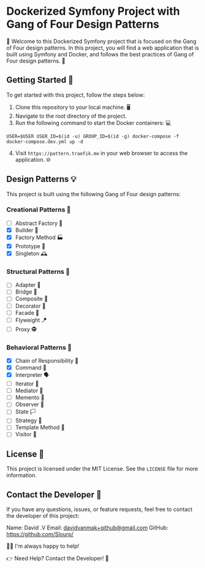 # Dockerized Symfony Project with Gang of Four Design Patterns

👋 Welcome to this Dockerized Symfony project that is focused on the Gang of Four design patterns. In this project, you will find a web application that is built using Symfony and Docker, and follows the best practices of Gang of Four design patterns. 🚀

## Getting Started 🏁

To get started with this project, follow the steps below:

1. Clone this repository to your local machine. 🖥️
2. Navigate to the root directory of the project.
3. Run the following command to start the Docker containers: 💻

```
USER=$USER USER_ID=$(id -u) GROUP_ID=$(id -g) docker-compose -f docker-compose.dev.yml up -d
```

4. Visit `https://pattern.traefik.me` in your web browser to access the application. 🌐

## Design Patterns 💡

This project is built using the following Gang of Four design patterns:

### Creational Patterns 🧱

- [ ] Abstract Factory 🧰
- [X] Builder 🔨
- [X] Factory Method 🏭
- [X] Prototype 🐑
- [X] Singleton 🕰️

### Structural Patterns 🚪

- [ ] Adapter 🌉
- [ ] Bridge 🌁
- [ ] Composite 🌴
- [ ] Decorator 🎨
- [ ] Facade 🏢
- [ ] Flyweight 🪁
- [ ] Proxy 🕵️

### Behavioral Patterns 🐾

- [X] Chain of Responsibility 🔗
- [X] Command 📜
- [X] Interpreter 🗣️
- [ ] Iterator 🔄
- [ ] Mediator 🤝
- [ ] Memento 💾
- [ ] Observer 👀
- [ ] State 🏳️
- [ ] Strategy 🎯
- [ ] Template Method 📝
- [ ] Visitor 👥

## License 📝

This project is licensed under the MIT License. See the `LICENSE` file for more information.

## Contact the Developer 📧

If you have any questions, issues, or feature requests, feel free to contact the developer of this project:

Name: David .V
Email: davidvanmak+github@gmail.com
GitHub: https://github.com/Slourp/

💁‍♂️ I'm always happy to help! 

👉 Need Help? Contact the Developer! 👋
